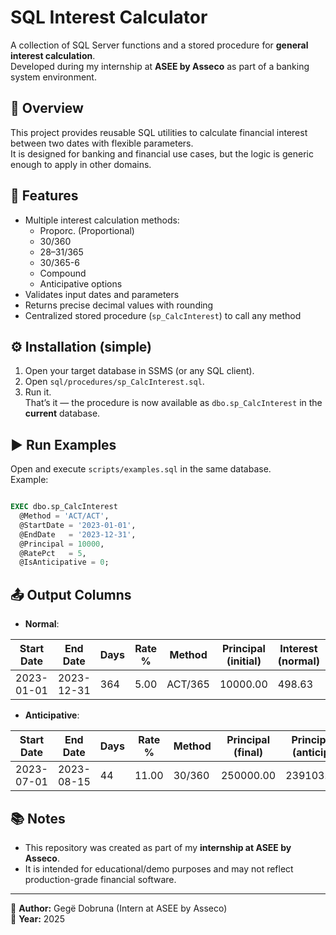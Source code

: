# SQL Interest Calculator

A collection of SQL Server functions and a stored procedure for **general interest calculation**.  
Developed during my internship at **ASEE by Asseco** as part of a banking system environment.

## 📌 Overview
This project provides reusable SQL utilities to calculate financial interest between two dates with flexible parameters.  
It is designed for banking and financial use cases, but the logic is generic enough to apply in other domains.


## 🚀 Features
- Multiple interest calculation methods:
  - Proporc. (Proportional)
  - 30/360
  - 28–31/365
  - 30/365-6
  - Compound
  - Anticipative options
- Validates input dates and parameters
- Returns precise decimal values with rounding
- Centralized stored procedure (`sp_CalcInterest`) to call any method


## ⚙️ Installation (simple)
1) Open your target database in SSMS (or any SQL client).  
2) Open `sql/procedures/sp_CalcInterest.sql`.  
3) Run it.  
That’s it — the procedure is now available as `dbo.sp_CalcInterest` in the **current** database.

## ▶️ Run Examples
Open and execute `scripts/examples.sql` in the same database.  
Example:

```sql

EXEC dbo.sp_CalcInterest
  @Method = 'ACT/ACT',
  @StartDate = '2023-01-01',
  @EndDate   = '2023-12-31',
  @Principal = 10000,
  @RatePct   = 5,
  @IsAnticipative = 0;

```

## 📤 Output Columns
- **Normal**:

| Start Date | End Date   | Days | Rate % | Method  | Principal (initial) | Interest (normal) | New Balance |
|------------|------------|------|--------|---------|----------------------|-------------------|-------------|
| 2023-01-01 | 2023-12-31 | 364  | 5.00   | ACT/365 | 10000.00             | 498.63            | 10498.63    |


- **Anticipative**: 

| Start Date | End Date   | Days | Rate % | Method  | Principal (final) | Principal (anticip) | Interest (anticip) |
|------------|------------|------|--------|---------|-------------------|---------------------|--------------------|
| 2023-07-01 | 2023-08-15 | 44   | 11.00  | 30/360  | 250000.00         | 239103.45           | 10896.55           |


## 📚 Notes
- This repository was created as part of my **internship at ASEE by Asseco**.  
- It is intended for educational/demo purposes and may not reflect production-grade financial software.  

---
👤 **Author:** Gegë Dobruna (Intern at ASEE by Asseco)  
📅 **Year:** 2025